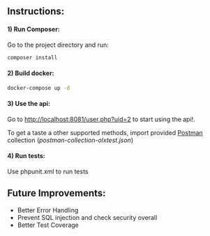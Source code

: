 ## Instructions:

#### 1) Run Composer:
Go to the project directory and run:
```bash
composer install
```


#### 2) Build docker:
```bash
docker-compose up -d
```

#### 3) Use the api:
Go to [http://localhost:8081/user.php?uid=2](http://localhost:8081/user.php) to start using the api!.

To get a taste a other supported methods, import provided [Postman](https://chrome.google.com/webstore/detail/postman/fhbjgbiflinjbdggehcddcbncdddomop/related?utm_source=chrome-ntp-icon)
 collection (*postman-collection-olxtest.json*)
#### 4) Run tests:
Use phpunit.xml to run tests

## Future Improvements:
- Better Error Handling
- Prevent SQL injection and check security overall
- Better Test Coverage
